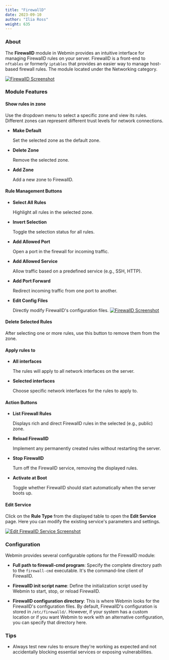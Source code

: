 ```yaml
---
title: "FirewallD"
date: 2023-09-10
author: "Ilia Ross"
weight: 635
---
```


### About
The **FirewallD** module in Webmin provides an intuitive interface for managing FirewallD rules on your server. FirewallD is a front-end to `nftables` or formerly `iptables` that provides an easier way to manage host-based firewall rules. The module located under the Networking category.

[![](/images/docs/screenshots/modules/light/firewalld.png "FirewallD Screenshot")](/images/docs/screenshots/modules/light/firewalld.png)

### Module Features

#### Show rules in zone
   Use the dropdown menu to select a specific zone and view its rules. Different zones can represent different trust levels for network connections.

   - **Make Default**

     Set the selected zone as the default zone.
   - **Delete Zone**

     Remove the selected zone.
   - **Add Zone**

     Add a new zone to FirewallD.

#### Rule Management Buttons
   - **Select All Rules**

     Highlight all rules in the selected zone.
   - **Invert Selection**

     Toggle the selection status for all rules.
   - **Add Allowed Port**

     Open a port in the firewall for incoming traffic.
   - **Add Allowed Service**

     Allow traffic based on a predefined service (e.g., SSH, HTTP).
   - **Add Port Forward**

     Redirect incoming traffic from one port to another.
   - **Edit Config Files**

     Directly modify FirewallD's configuration files.
     [![](/images/docs/screenshots/modules/light/firewalld-manual.png "FirewallD Screenshot")](/images/docs/screenshots/modules/light/firewalld-manual.png)


#### Delete Selected Rules
   After selecting one or more rules, use this button to remove them from the zone.

#### Apply rules to
   - **All interfaces**
     
     The rules will apply to all network interfaces on the server.
   - **Selected interfaces**
     
     Choose specific network interfaces for the rules to apply to.

#### Action Buttons
   - **List Firewall Rules**
   
     Displays rich and direct FirewallD rules in the selected (e.g., public) zone.
   - **Reload FirewallD**
   
     Implement any permanently created rules without restarting the server.
   - **Stop FirewallD**
   
     Turn off the FirewallD service, removing the displayed rules.
   - **Activate at Boot**
   
     Toggle whether FirewallD should start automatically when the server boots up.

#### Edit Service
   Click on the **Rule Type** from the displayed table to open the **Edit Service** page. Here you can modify the existing service's parameters and settings.

[![](/images/docs/screenshots/modules/light/firewalld-edit.png "Edit FirewallD Service Screenshot")](/images/docs/screenshots/modules/light/firewalld-edit.png)

### Configuration

Webmin provides several configurable options for the FirewallD module:

 - **Full path to firewall-cmd program**: Specify the complete directory path to the `firewall-cmd` executable. It's the command-line client of FirewallD.

 - **FirewallD init script name**: Define the initialization script used by Webmin to start, stop, or reload FirewallD.

 - **FirewallD configuration directory**: This is where Webmin looks for the FirewallD's configuration files. By default, FirewallD's configuration is stored in `/etc/firewalld/`. However, if your system has a custom location or if you want Webmin to work with an alternative configuration, you can specify that directory here.

### Tips
- Always test new rules to ensure they're working as expected and not accidentally blocking essential services or exposing vulnerabilities.
